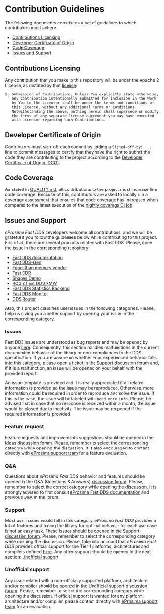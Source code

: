 # Contribution Guidelines

The following documents constitutes a set of guidelines to which contributors must adhere.

* [Contributions Licensing](#contributions-licensing)
* [Developer Certificate of Origin](#developer-certificate-of-origin)
* [Code Coverage](#code-coverage)
* [Issues and Support](#issues-and-support)

## Contributions Licensing

Any contribution that you make to this repository will
be under the Apache 2 License, as dictated by that
[license](http://www.apache.org/licenses/LICENSE-2.0.html):

~~~
5. Submission of Contributions. Unless You explicitly state otherwise,
   any Contribution intentionally submitted for inclusion in the Work
   by You to the Licensor shall be under the terms and conditions of
   this License, without any additional terms or conditions.
   Notwithstanding the above, nothing herein shall supersede or modify
   the terms of any separate license agreement you may have executed
   with Licensor regarding such Contributions.
~~~

## Developer Certificate of Origin

Contributors must sign-off each commit by adding a `Signed-off-by: ...`
line to commit messages to certify that they have the right to submit
the code they are contributing to the project according to the
[Developer Certificate of Origin (DCO)](https://developercertificate.org/).

## Code Coverage

As stated in [QUALITY.md](QUALITY.md), all contributions to the project must increase line code coverage.
Because of this, contributors are asked to locally run a coverage assessment that ensures that code coverage has increased when compared to the latest execution of the [nightly coverage CI job](http://jenkins.eprosima.com:8080/job/nightly_fastdds_coverage_linux/).

## Issues and Support

*eProsima Fast DDS* developers welcome all contributions, and we will be grateful if you follow the guidelines below while contributing to this project.
Firs of all, there are several products related with Fast DDS.
Please, open the issue in the corresponding repository:

- [Fast DDS documentation](https://github.com/eProsima/Fast-DDS-docs/issues/new)
- [Fast DDS-Gen](https://github.com/eProsima/Fast-DDS-Gen/issues/new)
- [Foonathan memory vendor](https://github.com/eProsima/foonathan_memory_vendor/issues/new)
- [Fast CDR](https://github.com/eProsima/Fast-CDR/issues/new)
- [Shapes Demo](https://github.com/eProsima/ShapesDemo/issues/new)
- [ROS 2 Fast DDS RMW](https://github.com/ros2/rmw_fastrtps/issues/new)
- [Fast DDS Statistics Backend](https://github.com/eProsima/Fast-DDS-statistics-backend/issues/new)
- [Fast DDS Monitor](https://github.com/eProsima/Fast-DDS-monitor/issues/new)
- [DDS Router](https://github.com/eProsima/DDS-Router/issues/new)

Also, this project classifies user issues in the following categories.
Please, help us giving you a better support by opening your issue in the corresponding category.

### Issues

Fast DDS issues are understood as bug reports and may be opened by anyone [here](https://github.com/eProsima/Fast-DDS/issues/new/choose).
Consequently, this section handles malfunctions in the current documented behavior of the library or non-compliances to the DDS specification.
If you are unsure on whether your experienced behavior falls into this category, please open a ticket in the [Support](#support) discussion forum and, if it is a malfunction, an issue will be opened on your behalf with the provided report.

An issue template is provided and it is really appreciated if all related information is provided so the issue may be reproduced.
Otherwise, more information could be required in order to reproduce and solve the issue.
If this is the case, the issue will be labeled with `need more info`.
Please, be advised that in case that no response is received within a month, the issue would be closed due to inactivity.
The issue may be reopened if the required information is provided.

### Feature request

Feature requests and improvements suggestions should be opened in the Ideas [discussion forum](https://github.com/eProsima/Fast-DDS/discussions/new).
Please, remember to select the corresponding category while opening the discussion.
It is also encouraged to contact directly with [eProsima support team](https://github.com/eProsima/Fast-DDS#getting-help) for a feature evaluation.

### Q&A

Questions about *eProsima Fast DDS* behavior and features should be opened in the Q&A (Questions & Answers) [discussion forum](https://github.com/eProsima/Fast-DDS/discussions/new).
Please, remember to select the correct category while opening the discussion.
It is strongly advised to first consult [eProsima Fast DDS documentation](https://fast-dds.docs.eprosima.com/en/latest/) and previous Q&A in the forum.

### Support

Most user issues would fall in this category.
*eProsima Fast DDS* provides a lot of features and tuning the library for optimal behavior for each use case is not an easy task.
These issues should be opened in the Support [discussion forum](https://github.com/eProsima/Fast-DDS/discussions/new).
Please, remember to select the corresponding category while opening the discussion.
Please, take into account that *eProsima Fast DDS* provides official support for the Tier 1 platforms, architectures and compilers defined [here](https://github.com/eProsima/Fast-DDS/blob/master/PLATFORM_SUPPORT.md).
Any other support should be opened in the next section: [Unofficial support](#unofficial-support)

### Unofficial support

Any issue related with a non-officially supported platform, architecture and/or compiler should be opened in the Unofficial support [discussion forum](https://github.com/eProsima/Fast-DDS/discussions/new).
Please, remember to select the corresponding category while opening the discussion.
If official support is wanted for any platform, architecture and/or compiler, please contact directly with [eProsima support team](https://github.com/eProsima/Fast-DDS#getting-help) for an evaluation.
